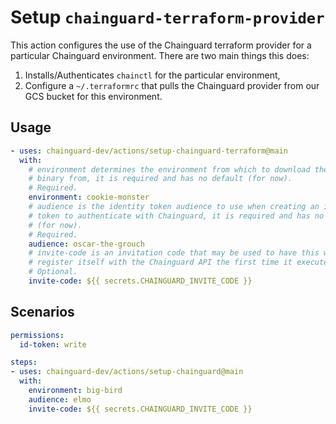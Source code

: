 # Setup `chainguard-terraform-provider`

This action configures the use of the Chainguard terraform provider for a
particular Chainguard environment.  There are two main things this does:
1. Installs/Authenticates `chainctl` for the particular environment,
2. Configure a `~/.terraformrc` that pulls the Chainguard provider from our GCS
  bucket for this environment.

## Usage

```yaml
- uses: chainguard-dev/actions/setup-chainguard-terraform@main
  with:
    # environment determines the environment from which to download the chainctl
    # binary from, it is required and has no default (for now).
    # Required.
    environment: cookie-monster
    # audience is the identity token audience to use when creating an identity
    # token to authenticate with Chainguard, it is required and has no default
    # (for now).
    # Required.
    audience: oscar-the-grouch
    # invite-code is an invitation code that may be used to have this workload
    # register itself with the Chainguard API the first time it executes.
    # Optional.
    invite-code: ${{ secrets.CHAINGUARD_INVITE_CODE }}
```

## Scenarios

```yaml
permissions:
  id-token: write

steps:
- uses: chainguard-dev/actions/setup-chainguard@main
  with:
    environment: big-bird
    audience: elmo
    invite-code: ${{ secrets.CHAINGUARD_INVITE_CODE }}
```
